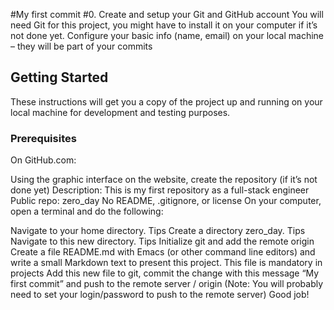 #My first commit
#0. Create and setup your Git and GitHub account
	You will need Git for this project, you might have to install it on your computer if it’s not done yet. Configure your basic info (name, email) on your local machine – they will be part of your commits

## Getting Started

These instructions will get you a copy of the project up and running on your local machine for development and testing purposes.

### Prerequisites

On GitHub.com:

Using the graphic interface on the website, create the repository (if it’s not done yet)
Description: This is my first repository as a full-stack engineer
Public repo: zero_day
No README, .gitignore, or license
On your computer, open a terminal and do the following:

Navigate to your home directory. Tips
Create a directory zero_day. Tips
Navigate to this new directory. Tips
Initialize git and add the remote origin
Create a file README.md with Emacs (or other command line editors) and write a small Markdown text to present this project. This file is mandatory in projects
Add this new file to git, commit the change with this message “My first commit” and push to the remote server / origin (Note: You will probably need to set your login/password to push to the remote server)
Good job!
